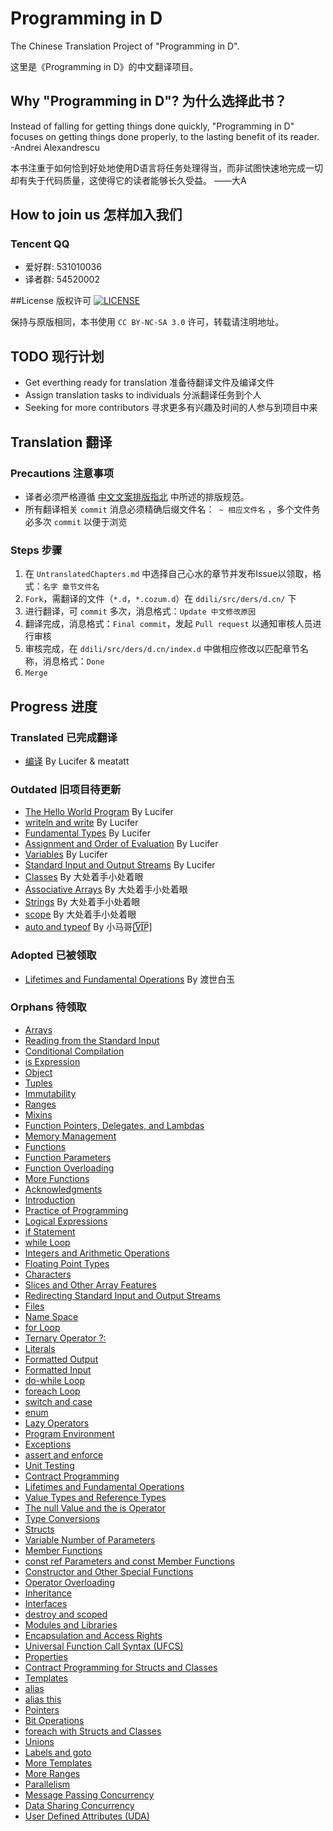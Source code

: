# Programming in D
The Chinese Translation Project of "Programming in D".

这里是《Programming in D》的中文翻译项目。

## Why "Programming in D"? 为什么选择此书？
Instead of falling for getting things done quickly, "Programming in D" focuses on getting things done properly, to the lasting benefit of its reader. -Andrei Alexandrescu

本书注重于如何恰到好处地使用D语言将任务处理得当，而非试图快速地完成一切却有失于代码质量，这使得它的读者能够长久受益。 ——大A

## How to join us 怎样加入我们
### Tencent QQ
 - 爱好群: 531010036
 - 译者群: 54520002

##License 版权许可 [![LICENSE][license-badge]][license-url]

[license-badge]: http://ddili.org/image/cc_88x31.png
[license-url]: http://creativecommons.org/licenses/by-nc-sa/3.0/us/
保持与原版相同，本书使用 `CC BY-NC-SA 3.0` 许可，转载请注明地址。

## TODO 现行计划
- Get everthing ready for translation 准备待翻译文件及编译文件
- Assign translation tasks to individuals 分派翻译任务到个人
- Seeking for more contributors 寻求更多有兴趣及时间的人参与到项目中来

## Translation 翻译
### Precautions 注意事项
- 译者必须严格遵循 [中文文案排版指北](https://github.com/sparanoid/chinese-copywriting-guidelines) 中所述的排版规范。
- 所有翻译相关 `commit` 消息必须精确后缀文件名：` ~ 相应文件名` ，多个文件务必多次 `commit` 以便于浏览

### Steps 步骤
 1. 在 `UntranslatedChapters.md` 中选择自己心水的章节并发布Issue以领取，格式：`名字 章节文件名`
 2. `Fork`，需翻译的文件（`*.d`，`*.cozum.d`）在 `ddili/src/ders/d.cn/` 下
 3. 进行翻译，可 `commit` 多次，消息格式：`Update 中文修改原因`
 4. 翻译完成，消息格式：`Final commit`，发起 `Pull request` 以通知审核人员进行审核
 5. 审核完成，在 `ddili/src/ders/d.cn/index.d` 中做相应修改以匹配章节名称，消息格式：`Done`
 6. `Merge`

## Progress 进度
### Translated 已完成翻译
- [编译](src/ders/d.cn/compiler.d) By Lucifer & meatatt

### Outdated 旧项目待更新
- [The Hello World Program](ddili/src/ders/d.cn/helloworld.d) By Lucifer
- [writeln and write](ddili/src/ders/d.cn/writeln.d) By Lucifer
- [Fundamental Types](ddili/src/ders/d.cn/types.d) By Lucifer
- [Assignment and Order of Evaluation](ddili/src/ders/d.cn/assignment.d) By Lucifer
- [Variables](ddili/src/ders/d.cn/variables.d) By Lucifer
- [Standard Input and Output Streams](ddili/src/ders/d.cn/io.d) By Lucifer
- [Classes](ddili/src/ders/d.cn/class.d) By 大处着手小处着眼
- [Associative Arrays](ddili/src/ders/d.cn/aa.d) By 大处着手小处着眼
- [Strings](ddili/src/ders/d.cn/strings.d) By 大处着手小处着眼
- [scope](ddili/src/ders/d.cn/scope.d) By 大处着手小处着眼
- [auto and typeof](ddili/src/ders/d.cn/auto.d) By 小马哥[̲̅V̲̅I̲̅P̲̅]

### Adopted 已被领取
- [Lifetimes and Fundamental Operations](ddili/src/ders/d.cn/lifetimes.d) By 渡世白玉

### Orphans 待领取
- [Arrays](ddili/src/ders/d.cn/arrays.d)
- [Reading from the Standard Input](ddili/src/ders/d.cn/input.d)
- [Conditional Compilation](ddili/src/ders/d.cn/condcomp.d)
- [is Expression](ddili/src/ders/d.cn/isexpr.d)
- [Object](ddili/src/ders/d.cn/object.d)
- [Tuples](ddili/src/ders/d.cn/tuples.d)
- [Immutability](ddili/src/ders/d.cn/immutability.d)
- [Ranges](ddili/src/ders/d.cn/ranges.d)
- [Mixins](ddili/src/ders/d.cn/mixin.d)
- [Function Pointers, Delegates, and Lambdas](ddili/src/ders/d.cn/lambda.d)
- [Memory Management](ddili/src/ders/d.cn/memory.d)
- [Functions](ddili/src/ders/d.cn/functions.d)
- [Function Parameters](ddili/src/ders/d.cn/functionparameters.d)
- [Function Overloading](ddili/src/ders/d.cn/functionoverloading.d)
- [More Functions](ddili/src/ders/d.cn/functionsmore.d)
- [Acknowledgments](ddili/src/ders/d.cn/acknowledgments.d)
- [Introduction](ddili/src/ders/d.cn/intro.d)
- [Practice of Programming](ddili/src/ders/d.cn/programming.d)
- [Logical Expressions](ddili/src/ders/d.cn/logicalexpressions.d)
- [if Statement](ddili/src/ders/d.cn/if.d)
- [while Loop](ddili/src/ders/d.cn/while.d)
- [Integers and Arithmetic Operations](ddili/src/ders/d.cn/arithmetic.d)
- [Floating Point Types](ddili/src/ders/d.cn/floatingpoint.d)
- [Characters](ddili/src/ders/d.cn/characters.d)
- [Slices and Other Array Features](ddili/src/ders/d.cn/slices.d)
- [Redirecting Standard Input and Output Streams](ddili/src/ders/d.cn/streamredirect.d)
- [Files](ddili/src/ders/d.cn/files.d)
- [Name Space](ddili/src/ders/d.cn/namespace.d)
- [for Loop](ddili/src/ders/d.cn/for.d)
- [Ternary Operator ?:](ddili/src/ders/d.cn/ternary.d)
- [Literals](ddili/src/ders/d.cn/literals.d)
- [Formatted Output](ddili/src/ders/d.cn/formattedoutput.d)
- [Formatted Input](ddili/src/ders/d.cn/formattedinput.d)
- [do-while Loop](ddili/src/ders/d.cn/dowhile.d)
- [foreach Loop](ddili/src/ders/d.cn/foreach.d)
- [switch and case](ddili/src/ders/d.cn/switchcase.d)
- [enum](ddili/src/ders/d.cn/enum.d)
- [Lazy Operators](ddili/src/ders/d.cn/lazy.d)
- [Program Environment](ddili/src/ders/d.cn/main.d)
- [Exceptions](ddili/src/ders/d.cn/exceptions.d)
- [assert and enforce](ddili/src/ders/d.cn/assert.d)
- [Unit Testing](ddili/src/ders/d.cn/unittesting.d)
- [Contract Programming](ddili/src/ders/d.cn/contracts.d)
- [Lifetimes and Fundamental Operations](ddili/src/ders/d.cn/lifetimes.d)
- [Value Types and Reference Types](ddili/src/ders/d.cn/valuevsreference.d)
- [The null Value and the is Operator](ddili/src/ders/d.cn/nullis.d)
- [Type Conversions](ddili/src/ders/d.cn/cast.d)
- [Structs](ddili/src/ders/d.cn/struct.d)
- [Variable Number of Parameters](ddili/src/ders/d.cn/parameterflexibility.d)
- [Member Functions](ddili/src/ders/d.cn/memberfunctions.d)
- [const ref Parameters and const Member Functions](ddili/src/ders/d.cn/constmemberfunctions.d)
- [Constructor and Other Special Functions](ddili/src/ders/d.cn/specialfunctions.d)
- [Operator Overloading](ddili/src/ders/d.cn/operatoroverloading.d)
- [Inheritance](ddili/src/ders/d.cn/inheritance.d)
- [Interfaces](ddili/src/ders/d.cn/interface.d)
- [destroy and scoped](ddili/src/ders/d.cn/destroy.d)
- [Modules and Libraries](ddili/src/ders/d.cn/modules.d)
- [Encapsulation and Access Rights](ddili/src/ders/d.cn/encapsulation.d)
- [Universal Function Call Syntax (UFCS)](ddili/src/ders/d.cn/ufcs.d)
- [Properties](ddili/src/ders/d.cn/property.d)
- [Contract Programming for Structs and Classes](ddili/src/ders/d.cn/invariant.d)
- [Templates](ddili/src/ders/d.cn/templates.d)
- [alias](ddili/src/ders/d.cn/alias.d)
- [alias this](ddili/src/ders/d.cn/aliasthis.d)
- [Pointers](ddili/src/ders/d.cn/pointers.d)
- [Bit Operations](ddili/src/ders/d.cn/bitoperations.d)
- [foreach with Structs and Classes](ddili/src/ders/d.cn/foreachopapply.d)
- [Unions](ddili/src/ders/d.cn/union.d)
- [Labels and goto](ddili/src/ders/d.cn/goto.d)
- [More Templates](ddili/src/ders/d.cn/templatesmore.d)
- [More Ranges](ddili/src/ders/d.cn/rangesmore.d)
- [Parallelism](ddili/src/ders/d.cn/parallelism.d)
- [Message Passing Concurrency](ddili/src/ders/d.cn/concurrency.d)
- [Data Sharing Concurrency](ddili/src/ders/d.cn/concurrency_shared.d)
- [User Defined Attributes (UDA)](ddili/src/ders/d.cn/uda.d)
